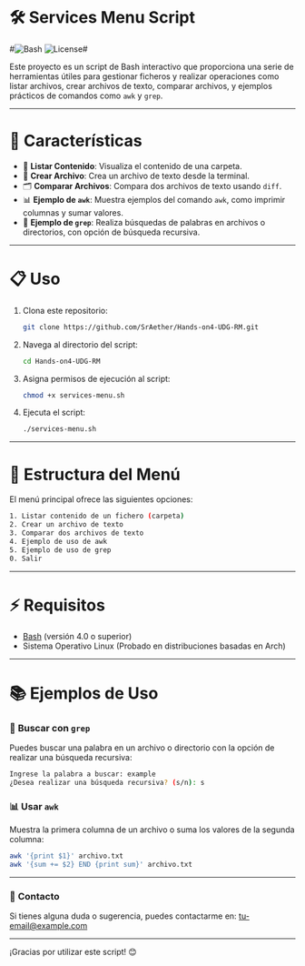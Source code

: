 # 🛠️ **Services Menu Script** #

#![Bash](https://img.shields.io/badge/Bash-Script-blue.svg) ![License](https://img.shields.io/badge/License-MIT-green.svg)#

Este proyecto es un script de Bash interactivo que proporciona una serie de herramientas útiles para gestionar ficheros y realizar operaciones como listar archivos, crear archivos de texto, comparar archivos, y ejemplos prácticos de comandos como `awk` y `grep`.

---

# 🚀 **Características** #

- 📂 **Listar Contenido**: Visualiza el contenido de una carpeta.
- 📝 **Crear Archivo**: Crea un archivo de texto desde la terminal.
- 🗂️ **Comparar Archivos**: Compara dos archivos de texto usando `diff`.
- 📊 **Ejemplo de `awk`**: Muestra ejemplos del comando `awk`, como imprimir columnas y sumar valores.
- 🔎 **Ejemplo de `grep`**: Realiza búsquedas de palabras en archivos o directorios, con opción de búsqueda recursiva.

---

# 📋 **Uso** #

1. Clona este repositorio:

   ```bash
   git clone https://github.com/SrAether/Hands-on4-UDG-RM.git
   ```

2. Navega al directorio del script:

   ```bash
   cd Hands-on4-UDG-RM
   ```

3. Asigna permisos de ejecución al script:

   ```bash
   chmod +x services-menu.sh
   ```

4. Ejecuta el script:

   ```bash
   ./services-menu.sh
   ```

---

# 📂 **Estructura del Menú** #

El menú principal ofrece las siguientes opciones:

```bash
1. Listar contenido de un fichero (carpeta)
2. Crear un archivo de texto
3. Comparar dos archivos de texto
4. Ejemplo de uso de awk
5. Ejemplo de uso de grep
0. Salir
```

---

# ⚡ **Requisitos** #

- [Bash](https://www.gnu.org/software/bash/) (versión 4.0 o superior)
- Sistema Operativo Linux (Probado en distribuciones basadas en Arch)

---

# 📚 **Ejemplos de Uso** #

### 🔎 **Buscar con `grep`**

Puedes buscar una palabra en un archivo o directorio con la opción de realizar una búsqueda recursiva:

```bash
Ingrese la palabra a buscar: example
¿Desea realizar una búsqueda recursiva? (s/n): s
```

### 📊 **Usar `awk`**

Muestra la primera columna de un archivo o suma los valores de la segunda columna:

```bash
awk '{print $1}' archivo.txt
awk '{sum += $2} END {print sum}' archivo.txt
```


---

### 📧 **Contacto**

Si tienes alguna duda o sugerencia, puedes contactarme en: tu-email@example.com

---

¡Gracias por utilizar este script! 😊
